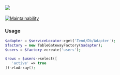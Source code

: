 # ![](https://i.imgur.com/ry6pNLD.png)

[![Maintainability](https://api.codeclimate.com/v1/badges/0971942e97c9c8c0fec3/maintainability)](https://codeclimate.com/github/phphacks/zend-tablegateway-factory/maintainability)

### Usage
```php
$adapter = $serviceLocator->get('Zend/Db/Adapter');
$factory = new TableGatewayFactory($adapter);
$users = $factory->create('users');

$rows = $users->select([
   'active' => true
])->toArray();

```
